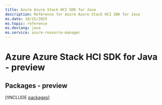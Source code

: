 ```yaml
---
title: Azure Azure Stack HCI SDK for Java
description: Reference for Azure Azure Stack HCI SDK for Java
ms.date: 10/15/2025
ms.topic: reference
ms.devlang: java
ms.service: azure-resource-manager
---
```

# Azure Azure Stack HCI SDK for Java - preview
## Packages - preview
[!INCLUDE [packages](azure-stack-hci-index.md)]